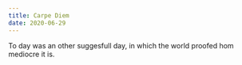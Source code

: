 ```yaml
---
title: Carpe Diem
date: 2020-06-29
---
```


To day was an other suggesfull day, in which the world proofed hom mediocre it is.
